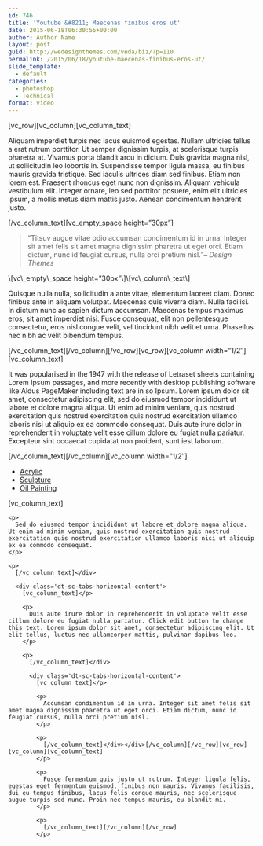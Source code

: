 ```yaml
---
id: 746
title: 'Youtube &#8211; Maecenas finibus eros ut'
date: 2015-06-18T06:30:55+00:00
author: Author Name
layout: post
guid: http://wedesignthemes.com/veda/biz/?p=110
permalink: /2015/06/18/youtube-maecenas-finibus-eros-ut/
slide_template:
  - default
categories:
  - photoshop
  - Technical
format: video
---
```

\[vc\_row\]\[vc\_column\][vc\_column\_text]

Aliquam imperdiet turpis nec lacus euismod egestas. Nullam ultricies tellus a erat rutrum porttitor. Ut semper dignissim turpis, at scelerisque turpis pharetra at. Vivamus porta blandit arcu in dictum. Duis gravida magna nisl, ut sollicitudin leo lobortis in. Suspendisse tempor ligula massa, eu finibus mauris gravida tristique. Sed iaculis ultrices diam sed finibus. Etiam non lorem est. Praesent rhoncus eget nunc non dignissim. Aliquam vehicula vestibulum elit. Integer ornare, leo sed porttitor posuere, enim elit ultricies ipsum, a mollis metus diam mattis justo. Aenean condimentum hendrerit justo.

\[/vc\_column\_text\]\[vc\_empty\_space height=&#8221;30px&#8221;\]

<blockquote class='type2 ' >
  <span class="fa fa-quote-left"> </span><q >Titsuv augue vitae odio accumsan condimentum id in urna. Integer sit amet felis sit amet magna dignissim pharetra ut eget orci. Etiam dictum, nunc id feugiat cursus, nulla orci pretium nisl.</q><cite>&ndash; Design Themes</cite>
</blockquote>\[vc\_empty\_space height=&#8221;30px&#8221;\]\[vc\_column\_text\]

Quisque nulla nulla, sollicitudin a ante vitae, elementum laoreet diam. Donec finibus ante in aliquam volutpat. Maecenas quis viverra diam. Nulla facilisi. In dictum nunc ac sapien dictum accumsan. Maecenas tempus maximus eros, sit amet imperdiet nisi. Fusce consequat, elit non pellentesque consectetur, eros nisl congue velit, vel tincidunt nibh velit et urna. Phasellus nec nibh ac velit bibendum tempus.

\[/vc\_column\_text\]\[/vc\_column\]\[/vc\_row\]\[vc\_row\]\[vc\_column width=&#8221;1/2&#8243;\]\[vc\_column\_text\]

It was popularised in the 1947 with the release of Letraset sheets containing Lorem Ipsum passages, and more recently with desktop publishing software like Aldus PageMaker including text are in so Ipsum. Lorem ipsum dolor sit amet, consectetur adipiscing elit, sed do eiusmod tempor incididunt ut labore et dolore magna aliqua. Ut enim ad minim veniam, quis nostrud exercitation quis nostrud exercitation quis nostrud exercitation ullamco laboris nisi ut aliquip ex ea commodo consequat. Duis aute irure dolor in reprehenderit in voluptate velit esse cillum dolore eu fugiat nulla pariatur. Excepteur sint occaecat cupidatat non proident, sunt iest laborum.

\[/vc\_column\_text\]\[/vc\_column\][vc\_column width=&#8221;1/2&#8243;]

<div class='dt-sc-tabs-horizontal-container '>
  <ul class='dt-sc-tabs-horizontal'>
    <li>
      <a href="#">Acrylic</a>
    </li>
    <li>
      <a href="#">Sculpture</a>
    </li>
    <li>
      <a href="#">Oil Painting</a>
    </li>
  </ul>
  
  <div class='dt-sc-tabs-horizontal-content'>
    [vc_column_text]</p> 
    
    <p>
      Sed do eiusmod tempor incididunt ut labore et dolore magna aliqua. Ut enim ad minim veniam, quis nostrud exercitation quis nostrud exercitation quis nostrud exercitation ullamco laboris nisi ut aliquip ex ea commodo consequat.
    </p>
    
    <p>
      [/vc_column_text]</div>
      
      <div class='dt-sc-tabs-horizontal-content'>
        [vc_column_text]</p> 
        
        <p>
          Duis aute irure dolor in reprehenderit in voluptate velit esse cillum dolore eu fugiat nulla pariatur. Click edit button to change this text. Lorem ipsum dolor sit amet, consectetur adipiscing elit. Ut elit tellus, luctus nec ullamcorper mattis, pulvinar dapibus leo.
        </p>
        
        <p>
          [/vc_column_text]</div>
          
          <div class='dt-sc-tabs-horizontal-content'>
            [vc_column_text]</p> 
            
            <p>
              Accumsan condimentum id in urna. Integer sit amet felis sit amet magna dignissim pharetra ut eget orci. Etiam dictum, nunc id feugiat cursus, nulla orci pretium nisl.
            </p>
            
            <p>
              [/vc_column_text]</div></div>[/vc_column][/vc_row][vc_row][vc_column][vc_column_text]
            </p>
            
            <p>
              Fusce fermentum quis justo ut rutrum. Integer ligula felis, egestas eget fermentum euismod, finibus non mauris. Vivamus facilisis, dui eu tempus finibus, lacus felis congue mauris, nec scelerisque augue turpis sed nunc. Proin nec tempus mauris, eu blandit mi.
            </p>
            
            <p>
              [/vc_column_text][/vc_column][/vc_row]
            </p>